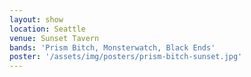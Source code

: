 ```yaml
---
layout: show
location: Seattle
venue: Sunset Tavern
bands: 'Prism Bitch, Monsterwatch, Black Ends'
poster: '/assets/img/posters/prism-bitch-sunset.jpg'
---
```


